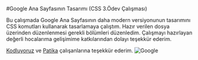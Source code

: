 #Google Ana Sayfasının Tasarımı (CSS 3.Ödev Çalışması)

Bu çalışmada Google Ana Sayfasının daha modern versiyonunun tasarımını CSS komutları kullanarak tasarlamaya çalıştım. Hazır verilen dosya üzerinden düzenlenmesi gerekli bölümleri düzenledim. Çalışmayı hazırlayan değerli hocalarıma gelişimime katkılarından dolayı teşekkür ederim.

[Kodluyoruz](https://kodluyoruz.org/) ve [Patika](https://www.patika.dev/tr) çalışanlarına teşekkür ederim.
![Google](/assets/Ekran%20görüntüsü%202023-07-19%20153922.png)